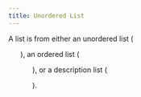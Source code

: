 ```yaml
---
title: Unordered List
---
```


A list is from either an unordered list (<ul>), an ordered list (<ol>), or a description list (<dl>).
